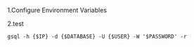 

1.Configure Environment Variables

2.test

```
gsql -h {$IP} -d {$DATABASE} -U {$USER} -W '$PASSWORD' -r
```

